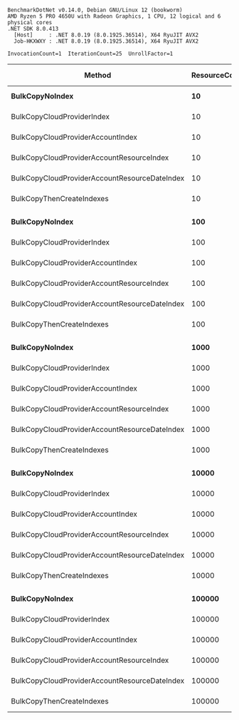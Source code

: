 ```

BenchmarkDotNet v0.14.0, Debian GNU/Linux 12 (bookworm)
AMD Ryzen 5 PRO 4650U with Radeon Graphics, 1 CPU, 12 logical and 6 physical cores
.NET SDK 8.0.413
  [Host]     : .NET 8.0.19 (8.0.1925.36514), X64 RyuJIT AVX2
  Job-HKXWXY : .NET 8.0.19 (8.0.1925.36514), X64 RyuJIT AVX2

InvocationCount=1  IterationCount=25  UnrollFactor=1  

```
| Method                                        | ResourceCount | Mean       | Error      | StdDev     | Ratio    | RatioSD | Allocated | Alloc Ratio |
|---------------------------------------------- |-------------- |-----------:|-----------:|-----------:|---------:|--------:|----------:|------------:|
| **BulkCopyNoIndex**                               | **10**            |   **1.260 ms** |  **0.2591 ms** |  **0.3369 ms** | **baseline** |        **** |   **3.48 KB** |            **** |
| BulkCopyCloudProviderIndex                    | 10            |   1.540 ms |  0.3178 ms |  0.4019 ms |     +29% |   33.4% |   3.48 KB |         +0% |
| BulkCopyCloudProviderAccountIndex             | 10            |   1.839 ms |  0.3727 ms |  0.4975 ms |     +54% |   34.2% |   3.48 KB |         +0% |
| BulkCopyCloudProviderAccountResourceIndex     | 10            |   1.573 ms |  0.2607 ms |  0.3481 ms |     +32% |   30.4% |   3.48 KB |         +0% |
| BulkCopyCloudProviderAccountResourceDateIndex | 10            |   2.198 ms |  0.5075 ms |  0.6774 ms |     +84% |   37.2% |   3.48 KB |         +0% |
| BulkCopyThenCreateIndexes                     | 10            |   4.877 ms |  0.4723 ms |  0.6141 ms |    +309% |   24.3% |   5.61 KB |        +61% |
|                                               |               |            |            |            |          |         |           |             |
| **BulkCopyNoIndex**                               | **100**           |   **1.620 ms** |  **0.1322 ms** |  **0.1672 ms** | **baseline** |        **** |   **3.59 KB** |            **** |
| BulkCopyCloudProviderIndex                    | 100           |   1.934 ms |  0.2583 ms |  0.3359 ms |     +21% |   19.8% |   3.59 KB |         +0% |
| BulkCopyCloudProviderAccountIndex             | 100           |   2.767 ms |  0.6355 ms |  0.8484 ms |     +73% |   31.8% |   3.59 KB |         +0% |
| BulkCopyCloudProviderAccountResourceIndex     | 100           |   2.668 ms |  0.4152 ms |  0.5399 ms |     +66% |   22.3% |   3.59 KB |         +0% |
| BulkCopyCloudProviderAccountResourceDateIndex | 100           |   2.807 ms |  0.3883 ms |  0.5184 ms |     +75% |   20.8% |   3.59 KB |         +0% |
| BulkCopyThenCreateIndexes                     | 100           |   4.862 ms |  0.8269 ms |  1.1039 ms |    +203% |   24.5% |   5.53 KB |        +54% |
|                                               |               |            |            |            |          |         |           |             |
| **BulkCopyNoIndex**                               | **1000**          |   **7.714 ms** |  **0.7369 ms** |  **0.9581 ms** | **baseline** |        **** |   **4.41 KB** |            **** |
| BulkCopyCloudProviderIndex                    | 1000          |   6.941 ms |  0.3814 ms |  0.4959 ms |      -8% |   15.7% |   4.52 KB |         +2% |
| BulkCopyCloudProviderAccountIndex             | 1000          |   9.797 ms |  0.8608 ms |  1.0572 ms |     +29% |   17.6% |   4.28 KB |         -3% |
| BulkCopyCloudProviderAccountResourceIndex     | 1000          |  20.473 ms |  5.2703 ms |  7.0358 ms |    +170% |   36.8% |   4.11 KB |         -7% |
| BulkCopyCloudProviderAccountResourceDateIndex | 1000          |  14.299 ms |  4.1218 ms |  5.5024 ms |     +89% |   40.6% |    4.3 KB |         -2% |
| BulkCopyThenCreateIndexes                     | 1000          |  23.019 ms |  3.2361 ms |  4.3201 ms |    +204% |   23.3% |   6.39 KB |        +45% |
|                                               |               |            |            |            |          |         |           |             |
| **BulkCopyNoIndex**                               | **10000**         |  **14.849 ms** |  **2.0291 ms** |  **2.4155 ms** | **baseline** |        **** |  **13.31 KB** |            **** |
| BulkCopyCloudProviderIndex                    | 10000         |  38.247 ms | 10.6692 ms | 14.2430 ms |    +163% |   39.0% |  12.33 KB |         -7% |
| BulkCopyCloudProviderAccountIndex             | 10000         |  37.124 ms |  1.5413 ms |  1.8348 ms |    +155% |   13.7% |  12.58 KB |         -6% |
| BulkCopyCloudProviderAccountResourceIndex     | 10000         |  62.260 ms |  1.5049 ms |  1.9568 ms |    +328% |   13.2% |  11.89 KB |        -11% |
| BulkCopyCloudProviderAccountResourceDateIndex | 10000         |  69.518 ms |  2.4010 ms |  3.0364 ms |    +378% |   13.5% |  12.03 KB |        -10% |
| BulkCopyThenCreateIndexes                     | 10000         |  50.795 ms |  3.6326 ms |  4.7234 ms |    +249% |   15.8% |  13.61 KB |         +2% |
|                                               |               |            |            |            |          |         |           |             |
| **BulkCopyNoIndex**                               | **100000**        | **105.589 ms** |  **9.2841 ms** | **12.3940 ms** | **baseline** |        **** |  **92.59 KB** |            **** |
| BulkCopyCloudProviderIndex                    | 100000        | 215.305 ms |  7.6314 ms |  9.6513 ms |    +107% |   12.0% |  95.08 KB |         +3% |
| BulkCopyCloudProviderAccountIndex             | 100000        | 379.260 ms | 16.8363 ms | 22.4760 ms |    +264% |   12.5% |  95.03 KB |         +3% |
| BulkCopyCloudProviderAccountResourceIndex     | 100000        | 700.522 ms | 12.5749 ms | 16.3510 ms |    +572% |   11.3% |  92.47 KB |         -0% |
| BulkCopyCloudProviderAccountResourceDateIndex | 100000        | 834.240 ms | 10.9927 ms | 14.6750 ms |    +700% |   11.2% |  94.88 KB |         +2% |
| BulkCopyThenCreateIndexes                     | 100000        | 449.060 ms | 27.9645 ms | 37.3318 ms |    +331% |   13.8% |  95.55 KB |         +3% |
